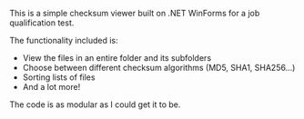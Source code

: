 This is a simple checksum viewer built on .NET WinForms for a job qualification test.

The functionality included is:
- View the files in an entire folder and its subfolders
- Choose between different checksum algorithms (MD5, SHA1, SHA256...)
- Sorting lists of files
- And a lot more!

The code is as modular as I could get it to be.
